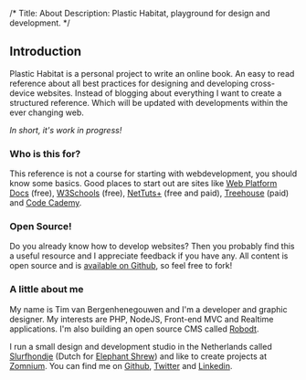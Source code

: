 /*
Title: About
Description: Plastic Habitat, playground for design and development.
*/


## Introduction

Plastic Habitat is a personal project to write an online book. An easy to read reference about all best practices for designing and developing cross-device websites. Instead of blogging about everything I want to create a structured reference. Which will be updated with developments within the ever changing web.

*In short, it's work in progress!*


### Who is this for?

This reference is not a course for starting with webdevelopment, you should know some basics. Good places to start out are sites like [Web Platform Docs](https://docs.webplatform.org/wiki/Main_Page) (free), [W3Schools](http://w3schools.com/) (free), [NetTuts+](http://net.tutsplus.com/) (free and paid), [Treehouse](http://teamtreehouse.com/) (paid) and [Code Cademy](http://www.codecademy.com/).


### Open Source!

Do you already know how to develop websites? Then you probably find this a useful resource and I appreciate feedback if you have any. All content is open source and is [available on Github](https://github.com/zomnium/plastichabitat), so feel free to fork!


### A little about me

My name is Tim van Bergenhenegouwen and I'm a developer and graphic designer. My interests are PHP, NodeJS, Front-end MVC and Realtime applications. I'm also building an open source CMS called [Robodt](http://robodt.io/).

I run a small design and development studio in the Netherlands called [Slurfhondje](http://www.slurfhondje.nl/) (Dutch for [Elephant Shrew](http://en.wikipedia.org/wiki/Elephant_shrew)) and like to create projects at [Zomnium](http://zomnium.com/). You can find me on [Github](https://github.com/zomnium), [Twitter](http://twitter.com/slurfhondje) and [Linkedin](//www.linkedin.com/in/timvanbergenhenegouwen).
